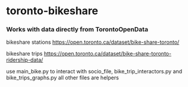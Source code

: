 # toronto-bikeshare
### Works with data directly from TorontoOpenData

bikeshare stations https://open.toronto.ca/dataset/bike-share-toronto/

bikeshare trips https://open.toronto.ca/dataset/bike-share-toronto-ridership-data/

use main_bike.py to interact with socio_file, bike_trip_interactors.py and bike_trips_graphs.py
all other files are helpers
